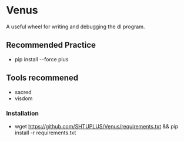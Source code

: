 # Venus
A useful wheel for writing and debugging the dl program.

## Recommended Practice
* pip install --force plus


## Tools recommened
* sacred
* visdom

### Installation
* wget https://github.com/SHTUPLUS/Venus/requirements.txt && pip install -r requirements.txt

